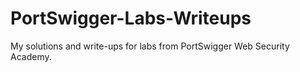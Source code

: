 # PortSwigger-Labs-Writeups
My solutions and write-ups for labs from PortSwigger Web Security Academy.
